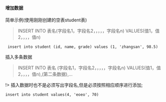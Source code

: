 #### 增加数据

简单示例(使用刚刚创建的空表student表)

> INSERT INTO 表名(字段名1，字段名2，，，，，字段名n) VALUES(值1，值2，，，，值n)

``` insert into student (id, name, grade) values (1, 'zhangsan', 98.5)```

插入多条数据

> INSERT INTO 表名 (字段名1，字段名2，，，，，字段名n) VALUES(值1，值2，，，，值n),(第二条数据),...

!> 插入数据时也不是必须写出字段名,但是必须按照相应顺序进行添加;

`insert into student values(4, 'eoeo', 70)`
